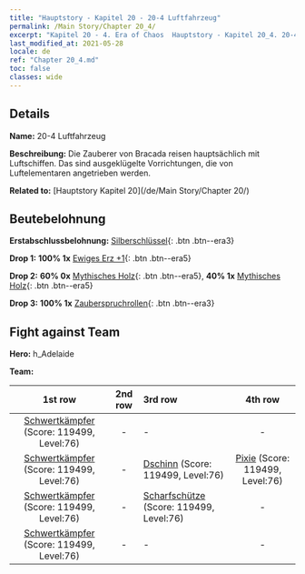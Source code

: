 ```yaml
---
title: "Hauptstory - Kapitel 20 - 20-4 Luftfahrzeug"
permalink: /Main Story/Chapter 20_4/
excerpt: "Kapitel 20 - 4. Era of Chaos  Hauptstory - Kapitel 20_4. 20-4 Luftfahrzeug"
last_modified_at: 2021-05-28
locale: de
ref: "Chapter 20_4.md"
toc: false
classes: wide
---
```


## Details

 **Name:** 20-4 Luftfahrzeug

 **Beschreibung:** Die Zauberer von Bracada reisen hauptsächlich mit Luftschiffen. Das sind ausgeklügelte Vorrichtungen, die von Luftelementaren angetrieben werden.

 **Related to:** [Hauptstory Kapitel 20](/de/Main Story/Chapter 20/)

## Beutebelohnung

 **Erstabschlussbelohnung:** [Silberschlüssel](/ItemsDE/con_693/){: .btn .btn--era3}

 **Drop 1:** **100% 1x** [Ewiges Erz +1](/ItemsDE/mat_68/){: .btn .btn--era5}

 **Drop 2:** **60% 0x** [Mythisches Holz](/ItemsDE/mat_62/){: .btn .btn--era5}, **40% 1x** [Mythisches Holz](/ItemsDE/mat_62/){: .btn .btn--era5}

 **Drop 3:** **100% 1x** [Zauberspruchrollen](/ItemsDE/con_694/){: .btn .btn--era3}


## Fight against Team
 **Hero:** h_Adelaide

 **Team:**


  | 1st row | 2nd row | 3rd row | 4th row |
  |:----:|:----:|:----|:----:|
  | [Schwertkämpfer](/de/units/Swordsman/) (Score: 119499, Level:76)  | - | - | - |
  | [Schwertkämpfer](/de/units/Swordsman/) (Score: 119499, Level:76)  | - | [Dschinn](/de/units/Genie/) (Score: 119499, Level:76)  | [Pixie](/de/units/Sprite/) (Score: 119499, Level:76)  |
  | [Schwertkämpfer](/de/units/Swordsman/) (Score: 119499, Level:76)  | - | [Scharfschütze](/de/units/Marksman/) (Score: 119499, Level:76)  | - |
  | [Schwertkämpfer](/de/units/Swordsman/) (Score: 119499, Level:76)  | - | - | - |


